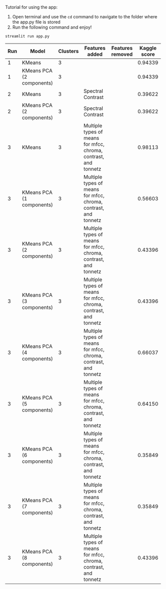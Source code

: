 Tutorial for using the app:
1. Open terminal and use the `cd` command to navigate to the folder where the app.py file is stored
2. Run the following command and enjoy! 
```terminal
streamlit run app.py
```





| Run | Model | Clusters | Features added | Features removed | Kaggle score | 
| - | - | - | - | - | - |
| 1 | KMeans | 3 | | | 0.94339 |
| 1 | KMeans PCA (2 components) | 3 | | | 0.94339 |
| 2 | KMeans | 3 | Spectral Contrast | | 0.39622 |
| 2 | KMeans PCA (2 components) | 3 | Spectral Contrast | | 0.39622 |
| 3 | KMeans | 3 | Multiple types of means for mfcc, chroma, contrast, and tonnetz | | 0.98113 |
| 3 | KMeans PCA (1 components) | 3 | Multiple types of means for mfcc, chroma, contrast, and tonnetz | | 0.56603 |
| 3 | KMeans PCA (2 components) | 3 | Multiple types of means for mfcc, chroma, contrast, and tonnetz | | 0.43396 |
| 3 | KMeans PCA (3 components) | 3 | Multiple types of means for mfcc, chroma, contrast, and tonnetz | | 0.43396 |
| 3 | KMeans PCA (4 components) | 3 | Multiple types of means for mfcc, chroma, contrast, and tonnetz | | 0.66037 |
| 3 | KMeans PCA (5 components) | 3 | Multiple types of means for mfcc, chroma, contrast, and tonnetz | | 0.64150 |
| 3 | KMeans PCA (6 components) | 3 | Multiple types of means for mfcc, chroma, contrast, and tonnetz | | 0.35849 |
| 3 | KMeans PCA (7 components) | 3 | Multiple types of means for mfcc, chroma, contrast, and tonnetz | | 0.35849 |
| 3 | KMeans PCA (8 components) | 3 | Multiple types of means for mfcc, chroma, contrast, and tonnetz | | 0.43396 |

